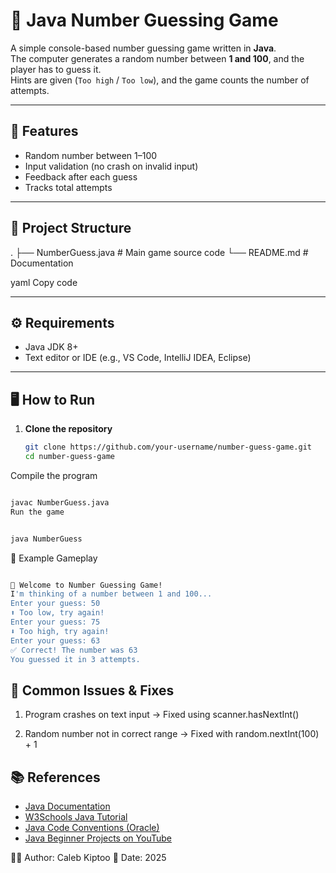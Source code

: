 # 🎲 Java Number Guessing Game

A simple console-based number guessing game written in **Java**.  
The computer generates a random number between **1 and 100**, and the player has to guess it.  
Hints are given (`Too high` / `Too low`), and the game counts the number of attempts.

---

## 🚀 Features
- Random number between 1–100
- Input validation (no crash on invalid input)
- Feedback after each guess
- Tracks total attempts

---

## 📂 Project Structure
.
├── NumberGuess.java # Main game source code
└── README.md # Documentation

yaml
Copy code

---

## ⚙️ Requirements
- Java JDK 8+  
- Text editor or IDE (e.g., VS Code, IntelliJ IDEA, Eclipse)

---

## 🖥️ How to Run

1. **Clone the repository**
   ```bash
   git clone https://github.com/your-username/number-guess-game.git
   cd number-guess-game
Compile the program

```bash

javac NumberGuess.java
Run the game 
```

```bash

java NumberGuess
```

📝 Example Gameplay
```bash

🎲 Welcome to Number Guessing Game!
I'm thinking of a number between 1 and 100...
Enter your guess: 50
⬆️ Too low, try again!
Enter your guess: 75
⬇️ Too high, try again!
Enter your guess: 63
✅ Correct! The number was 63
You guessed it in 3 attempts.
```

## 🔧 Common Issues & Fixes
1. Program crashes on text input → Fixed using scanner.hasNextInt()

2. Random number not in correct range → Fixed with random.nextInt(100) + 1

## 📚 References

- [Java Documentation](https://docs.oracle.com/en/java/)
- [W3Schools Java Tutorial](https://www.w3schools.com/java/)
- [Java Code Conventions (Oracle)](https://www.oracle.com/java/technologies/javase/codeconventions-introduction.html)
- [Java Beginner Projects on YouTube](https://www.youtube.com/results?search_query=java+beginner+projects)


👩‍💻 Author: Caleb Kiptoo
📅 Date: 2025